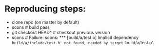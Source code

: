 # Reproducing steps:

* clone repo (on master by default)
* scons # build pass
* git checkout HEAD^ # checkout previous version
* scons # Failure: scons: *** [build/a/test.o] Implicit dependency `build/a/include/test.h' not found, needed by target `build/a/test.o'.
